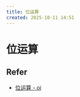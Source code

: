 ```yaml
---
title: 位运算
created: 2025-10-11 14:51
---
```

<!-- markdownlint-disable MD025 -->

# 位运算

## Refer

- [位运算 - oi](https://oi-wiki.org/math/bit/)
